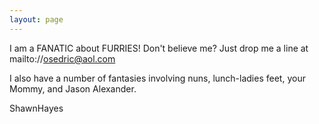 ```yaml
---
layout: page
---
```


I am a FANATIC about FURRIES! Don't believe me? Just drop me a line at mailto://osedric@aol.com


I also have a number of fantasies involving nuns, lunch-ladies feet, your Mommy, and Jason Alexander.


ShawnHayes
